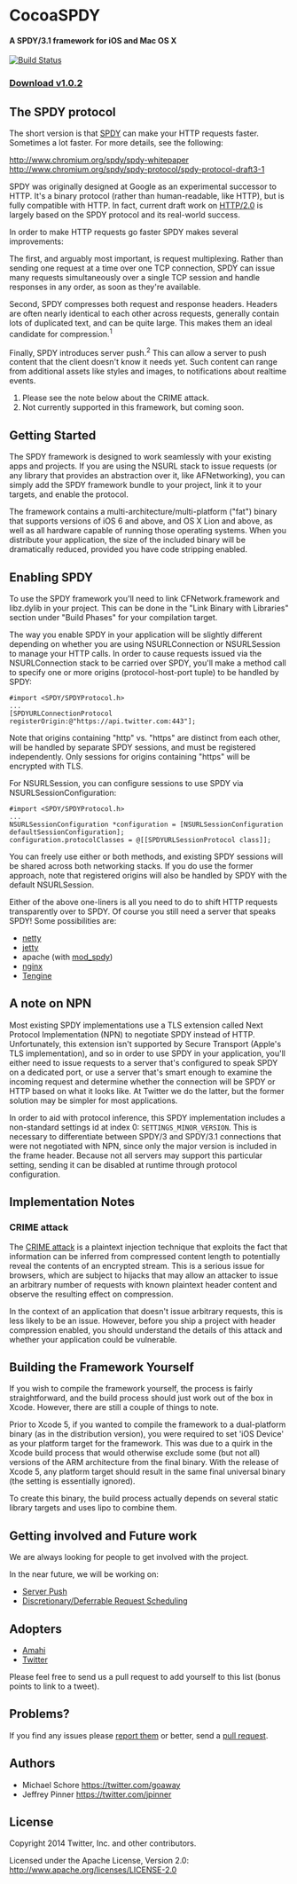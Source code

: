 # CocoaSPDY
#### A SPDY/3.1 framework for iOS and Mac OS X

[![Build Status](https://travis-ci.org/twitter/CocoaSPDY.png?branch=master)](https://travis-ci.org/twitter/CocoaSPDY)

### [Download v1.0.2](https://github.com/twitter/CocoaSPDY/releases/download/v1.0.2/SPDY.framework.tar.gz)

## The SPDY protocol
The short version is that [SPDY](http://en.wikipedia.org/wiki/SPDY) can make your HTTP requests faster. Sometimes a lot faster. For more details, see the following:

http://www.chromium.org/spdy/spdy-whitepaper  
http://www.chromium.org/spdy/spdy-protocol/spdy-protocol-draft3-1

SPDY was originally designed at Google as an experimental successor to HTTP. It's a binary protocol (rather than human-readable, like HTTP), but is fully compatible with HTTP. In fact, current draft work on [HTTP/2.0](https://github.com/http2/http2-spec) is largely based on the SPDY protocol and its real-world success.

In order to make HTTP requests go faster SPDY makes several improvements:

The first, and arguably most important, is request multiplexing. Rather than sending one request at a time over one TCP connection, SPDY can issue many requests simultaneously over a single TCP session and handle responses in any order, as soon as they're available.

Second, SPDY compresses both request and response headers. Headers are often nearly identical to each other across requests, generally contain lots of duplicated text, and can be quite large. This makes them an ideal candidate for compression.<sup>1</sup>

Finally, SPDY introduces server push.<sup>2</sup> This can allow a server to push content that the client doesn't know it needs yet. Such content can range from additional assets like styles and images, to notifications about realtime events.

1. Please see the note below about the CRIME attack.  
2. Not currently supported in this framework, but coming soon.

## Getting Started
The SPDY framework is designed to work seamlessly with your existing apps and projects. If you are using the NSURL stack to issue requests (or any library that provides an abstraction over it, like AFNetworking), you can simply add the SPDY framework bundle to your project, link it to your targets, and enable the protocol.

The framework contains a multi-architecture/multi-platform ("fat") binary that supports versions of iOS 6 and above, and OS X Lion and above, as well as all hardware capable of running those operating systems. When you distribute your application, the size of the included binary will be dramatically reduced, provided you have code stripping enabled.

## Enabling SPDY

To use the SPDY framework you'll need to link CFNetwork.framework and libz.dylib in your project. This can be done in the "Link Binary with Libraries" section under "Build Phases" for your compilation target.

The way you enable SPDY in your application will be slightly different depending on whether you are using NSURLConnection or NSURLSession to manage your HTTP calls. In order to cause requests issued via the NSURLConnection stack to be carried over SPDY, you'll make a method call to specify one or more origins (protocol-host-port tuple) to be handled by SPDY:

    #import <SPDY/SPDYProtocol.h>
    ...
    [SPDYURLConnectionProtocol registerOrigin:@"https://api.twitter.com:443"];

Note that origins containing "http" vs. "https" are distinct from each other, will be handled by separate SPDY sessions, and must be registered independently. Only sessions for origins containing "https" will be encrypted with TLS.

For NSURLSession, you can configure sessions to use SPDY via NSURLSessionConfiguration:

    #import <SPDY/SPDYProtocol.h>
    ...
    NSURLSessionConfiguration *configuration = [NSURLSessionConfiguration defaultSessionConfiguration];
    configuration.protocolClasses = @[[SPDYURLSessionProtocol class]];

You can freely use either or both methods, and existing SPDY sessions will be shared across both networking stacks. If you do use the former approach, note that registered origins will also be handled by SPDY with the default NSURLSession.

Either of the above one-liners is all you need to do to shift HTTP requests transparently over to SPDY. Of course you still need a server that speaks SPDY! Some possibilities are:

* [netty](http://netty.io/4.0/api/io/netty/handler/codec/spdy/package-summary.html)
* [jetty](http://www.eclipse.org/jetty/documentation/current/spdy.html)
* apache (with [mod_spdy](https://code.google.com/p/mod-spdy/))
* [nginx](http://nginx.org/)
* [Tengine](https://github.com/alibaba/tengine)

## A note on NPN
Most existing SPDY implementations use a TLS extension called Next Protocol Implementation (NPN) to negotiate SPDY instead of HTTP. Unfortunately, this extension isn't supported by Secure Transport (Apple's TLS implementation), and so in order to use SPDY in your application, you'll either need to issue requests to a server that's configured to speak SPDY on a dedicated port, or use a server that's smart enough to examine the incoming request and determine whether the connection will be SPDY or HTTP based on what it looks like. At Twitter we do the latter, but the former solution may be simpler for most applications.

In order to aid with protocol inference, this SPDY implementation includes a non-standard settings id at index 0: `SETTINGS_MINOR_VERSION`. This is necessary to differentiate between SPDY/3 and SPDY/3.1 connections that were not negotiated with NPN, since only the major version is included in the frame header. Because not all servers may support this particular setting, sending it can be disabled at runtime through protocol configuration.

## Implementation Notes
### CRIME attack
The [CRIME attack](http://en.wikipedia.org/wiki/CRIME) is a plaintext injection technique that exploits the fact that information can be inferred from compressed content length to potentially reveal the contents of an encrypted stream. This is a serious issue for browsers, which are subject to hijacks that may allow an attacker to issue an arbitrary number of requests with known plaintext header content and observe the resulting effect on compression. 

In the context of an application that doesn't issue arbitrary requests, this is less likely to be an issue. However, before you ship a project with header compression enabled, you should understand the details of this attack and whether your application could be vulnerable.

## Building the Framework Yourself
If you wish to compile the framework yourself, the process is fairly straightforward, and the build process should just work out of the box in Xcode. However, there are still a couple of things to note.

Prior to Xcode 5, if you wanted to compile the framework to a dual-platform binary (as in the distribution version), you were required to set 'iOS Device' as your platform target for the framework. This was due to a quirk in the Xcode build process that would otherwise exclude some (but not all) versions of the ARM architecture from the final binary. With the release of Xcode 5, any platform target should result in the same final universal binary (the setting is essentially ignored).

To create this binary, the build process actually depends on several static library targets and uses lipo to combine them.

## Getting involved and Future work
We are always looking for people to get involved with the project.

In the near future, we will be working on:

* [Server Push](https://github.com/twitter/CocoaSPDY/issues/1)
* [Discretionary/Deferrable Request Scheduling](https://github.com/twitter/CocoaSPDY/issues/2)

## Adopters

* [Amahi](https://github.com/twitter/CocoaSPDY/issues/9#issuecomment-31307581)
* [Twitter](https://twitter.com/TwitterOSS/status/413746448367230976)

Please feel free to send us a pull request to add yourself to this list (bonus points to link to a tweet).

## Problems?
If you find any issues please [report them](https://github.com/twitter/CocoaSPDY/issues) or better,
send a [pull request](https://github.com/twitter/CocoaSPDY/pulls).

## Authors
* Michael Schore <https://twitter.com/goaway>
* Jeffrey Pinner <https://twitter.com/jpinner>

## License
Copyright 2014 Twitter, Inc. and other contributors.

Licensed under the Apache License, Version 2.0: http://www.apache.org/licenses/LICENSE-2.0
